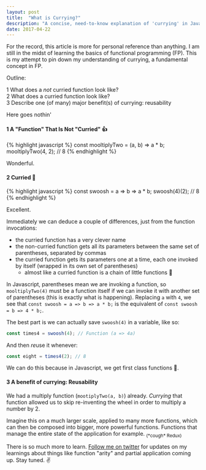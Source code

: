 ```yaml
---
layout: post
title:  "What is Currying?"
description: "A concise, need-to-know explanation of 'currying' in Javascript."
date: 2017-04-22
---
```


For the record, this article is more for personal reference than anything. I am still in the midst of learning the basics of functional programming (FP). This is my attempt to pin down my understanding of currying, a fundamental concept in FP. 

Outline:  

1 What does a *not* curried function look like?  
2 What does a curried function look like?  
3 Describe one (of many) major benefit(s) of currying: reusability  

Here goes nothin'

#### 1 A "Function" That Is Not "Curried" 👍

{% highlight javascript %}
  const mooltiplyTwo = (a, b) => a * b;
  mooltiplyTwo(4, 2); // 8
{% endhighlight %}

Wonderful.

#### 2 Curried 🏀

{% highlight javascript %}
  const swoosh = a => b => a * b;
  swoosh(4)(2); // 8
{% endhighlight %}

Excellent.

Immediately we can deduce a couple of differences, just from the function invocations:  
* the curried function has a very clever name  
* the non-curried function gets all its parameters between the same set of parentheses, separated by commas  
* the curried function gets its parameters one at a time, each one invoked by itself (wrapped in its own set of parentheses)  
  * almost like a curried function is a chain of little functions 🤔   

In Javascript, parentheses mean we are invoking a function, so `mooltiplyTwo(4)` must be a function itself if we can invoke it with another set of parentheses (this is exactly what is happening). Replacing `a` with `4`, we see that `const swoosh = a => b => a * b;` is the equivalent of `const swoosh = b => 4 * b;`.  

The best part is we can actually save `swoosh(4)` in a variable, like so: 
```javascript
const times4 = swoosh(4); // Function (a => 4a)
```
And then *re*use it whenever:
```javascript
const eight = times4(2); // 8
```

We can do this because in Javascript, we get first class functions 🥇.

#### 3 A benefit of currying: **Reusability**

We had a multiply function (`mootiplyTwo(a, b)`) already. *Currying* that function allowed us to skip re-inventing the wheel in order to multiply a number by 2. 

Imagine this on a much larger scale, applied to many more functions, which can then be composed into bigger, more powerful functions. Functions that manage the entire state of the application for example.  <sub>(\*cough\* Redux)</sub>


There is so much more to learn. [Follow me on twitter](https://twitter.com/_vincecampanale) for updates on my learnings about things like function "arity" and partial application coming up. Stay tuned. ✌️
